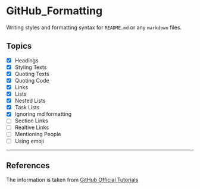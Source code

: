 # GitHub_Formatting
Writing styles and formatting syntax for `README.md` or any `markdown` files.

## Topics 

- [x] Headings
- [x] Styling Texts
- [x] Quoting Texts
- [x] Quoting Code
- [x] Links
- [x] Lists
- [x] Nested Lists
- [x] Task Lists
- [x] Ignoring md formatting
- [ ] Section Links
- [ ] Realtive Links
- [ ] Mentioning People
- [ ] Using emoji
--------------------------------------------------------------

## References

The information is taken from [GitHub Official Tutorials](https://help.github.com/articles/basic-writing-and-formatting-syntax/)
